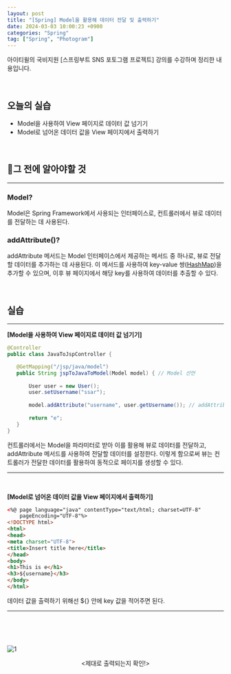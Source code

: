 ```yaml
---
layout: post
title: "[Spring] Model을 활용해 데이터 전달 및 출력하기"
date: 2024-03-03 10:00:23 +0900
categories: "Spring"
tag: ["Spring", "Photogram"]
---  
```

아이티윌의 국비지원 [스프링부트 SNS 포토그램 프로젝트] 강의를 수강하며 정리한 내용입니다.

<br>

## 오늘의 실습
- Model을 사용하여 View 페이지로 데이터 값 넘기기
- Model로 넘어온 데이터 값을 View 페이지에서 출력하기 

<br>

## 🔎그 전에 알아야할 것
---
### Model?   
Model은 Spring Framework에서 사용되는 인터페이스로, 컨트롤러에서 뷰로 데이터를 전달하는 데 사용된다.      

### addAttribute()?
addAttribute 메서드는 Model 인터페이스에서 제공하는 메서드 중 하나로, 뷰로 전달할 데이터를 추가하는 데 사용된다. 이 메서드를 사용하여 key-value 쌍([HashMap](https://bong0716.github.io/java/2023/11/06/hash.html))을 추가할 수 있으며, 이후 뷰 페이지에서 해당 key를 사용하여 데이터를 추출할 수 있다.

<br>

## 실습
---

**[Model을 사용하여 View 페이지로 데이터 값 넘기기]** 
 ```java
@Controller 
public class JavaToJspController {

    @GetMapping("/jsp/java/model")
    public String jspToJavaToModel(Model model) { // Model 선언
		
        User user = new User();
        user.setUsername("ssar");
        
        model.addAttribute("username", user.getUsername()); // addAttribute 함수로 데이터 전달
            
        return "e";
    }
}
 ```
 컨트롤러에서는 Model을 파라미터로 받아 이를 활용해 뷰로 데이터를 전달하고, addAttribute 메서드를 사용하여 전달할 데이터를 설정한다. 이렇게 함으로써 뷰는 컨트롤러가 전달한 데이터를 활용하여 동적으로 페이지를 생성할 수 있다. 

---
<br>

**[Model로 넘어온 데이터 값을 View 페이지에서 출력하기]**   
```html
<%@ page language="java" contentType="text/html; charset=UTF-8"
    pageEncoding="UTF-8"%>
<!DOCTYPE html>
<html>
<head>
<meta charset="UTF-8">
<title>Insert title here</title>
</head>
<body>
<h1>This is e</h1>
<h3>${username}</h3>
</body>
</html>
``` 
데이터 값을 출력하기 위해선 ${} 안에 key 값을 적어주면 된다. 

---
<br><br><br>

![1](https://github.com/bong0716/photogram/assets/119990564/f42dfbdf-3795-45b5-b974-e3eb4c279eec)
<p align="center">
<제대로 출력되는지 확인!>
</p>


